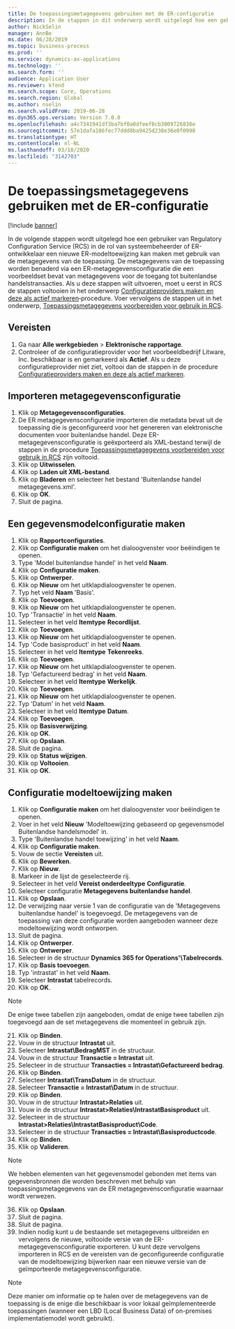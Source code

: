 ```yaml
---
title: De toepassingsmetagegevens gebruiken met de ER‑configuratie
description: In de stappen in dit onderwerp wordt uitgelegd hoe een gebruiker van de Regulatory Configuration Service (RCS) een nieuwe Elektronisch Rapportage modeltoewijzing kan ontwerpen met behulp van de metagegevens in Finance and Operations.
author: NickSelin
manager: AnnBe
ms.date: 06/28/2019
ms.topic: business-process
ms.prod: ''
ms.service: dynamics-ax-applications
ms.technology: ''
ms.search.form: ''
audience: Application User
ms.reviewer: kfend
ms.search.scope: Core, Operations
ms.search.region: Global
ms.author: nselin
ms.search.validFrom: 2019-06-28
ms.dyn365.ops.version: Version 7.0.0
ms.openlocfilehash: a4c7341941df3ba7bf0a0dfeef8cb3009726838e
ms.sourcegitcommit: 57e1dafa186fec77ddd8ba9425d238e36e0f0998
ms.translationtype: HT
ms.contentlocale: nl-NL
ms.lasthandoff: 03/18/2020
ms.locfileid: "3142703"
---
```

# <a name="access-application-metadata-by-using-er-configuration"></a>De toepassingsmetagegevens gebruiken met de ER‑configuratie

[!include [banner](../../includes/banner.md)]

In de volgende stappen wordt uitgelegd hoe een gebruiker van Regulatory Configuration Service (RCS) in de rol van systeembeheerder of ER-ontwikkelaar een nieuwe ER-modeltoewijzing kan maken met gebruik van de metagegevens van de toepassing. De metagegevens van de toepassing worden benaderd via een ER-metagegevensconfiguratie die een voorbeeldset bevat van metagegevens voor de toegang tot buitenlandse handelstransacties. Als u deze stappen wilt uitvoeren, moet u eerst in RCS de stappen voltooien in het onderwerp [Configuratieproviders maken en deze als actief markeren](er-configuration-provider-mark-it-active-2016-11.md)‑procedure. Voer vervolgens de stappen uit in het onderwerp, [Toepassingsmetagegevens voorbereiden voor gebruik in RCS](prepare-application-metadata-rcs.md).

## <a name="prerequisites"></a>Vereisten
1. Ga naar **Alle werkgebieden** > **Elektronische rapportage**. 
2. Controleer of de configuratieprovider voor het voorbeeldbedrijf Litware, Inc. beschikbaar is en gemarkeerd als **Actief**. Als u deze configuratieprovider niet ziet, voltooi dan de stappen in de procedure [Configuratieproviders maken en deze als actief markeren](er-configuration-provider-mark-it-active-2016-11.md). 

## <a name="import-metadata-configuration"></a>Importeren metagegevensconfiguratie 
1. Klik op **Metagegevensconfiguraties**. 
2. De ER metagegevensconfiguratie importeren die metadata bevat uit de toepassing die is geconfigureerd voor het genereren van elektronische documenten voor buitenlandse handel. Deze ER-metagegevensconfiguratie is geëxporteerd als XML-bestand terwijl de stappen in de procedure [Toepassingsmetagegevens voorbereiden voor gebruik in RCS](prepare-application-metadata-rcs.md) zijn voltooid. 
3. Klik op **Uitwisselen**. 
4. Klik op **Laden uit XML-bestand**. 
5. Klik op **Bladeren** en selecteer het bestand 'Buitenlandse handel metagegevens.xml'. 
6. Klik op **OK**. 
7. Sluit de pagina. 

## <a name="create-data-model-configuration"></a>Een gegevensmodelconfiguratie maken
1. Klik op **Rapportconfiguraties**. 
2. Klik op **Configuratie maken** om het dialoogvenster voor beëindigen te openen. 
3. Type 'Model buitenlandse handel' in het veld **Naam**. 
4. Klik op **Configuratie maken**. 
5. Klik op **Ontwerper**. 
6. Klik op **Nieuw** om het uitklapdialoogvenster te openen. 
7. Typ het veld **Naam** 'Basis'. 
8. Klik op **Toevoegen**. 
9. Klik op **Nieuw** om het uitklapdialoogvenster te openen. 
10.    Typ 'Transactie' in het veld **Naam**. 
11.    Selecteer in het veld **Itemtype** **Recordlijst**. 
12.    Klik op **Toevoegen**. 
13.    Klik op **Nieuw** om het uitklapdialoogvenster te openen. 
14.    Typ 'Code basisproduct' in het veld **Naam**. 
15.    Selecteer in het veld **Itemtype** **Tekenreeks**. 
16.    Klik op **Toevoegen**. 
17.    Klik op **Nieuw** om het uitklapdialoogvenster te openen. 
18.    Typ 'Gefactureerd bedrag' in het veld **Naam**. 
19.    Selecteer in het veld **Itemtype** **Werkelijk**. 
20.    Klik op **Toevoegen**. 
21.    Klik op **Nieuw** om het uitklapdialoogvenster te openen. 
22.    Typ 'Datum' in het veld **Naam**. 
23.    Selecteer in het veld **Itemtype** **Datum**. 
24.    Klik op **Toevoegen**. 
25.    Klik op **Basisverwijzing**. 
26.    Klik op **OK**. 
27.    Klik op **Opslaan**. 
28.    Sluit de pagina. 
29.    Klik op **Status wijzigen**. 
30.    Klik op **Voltooien**. 
31.    Klik op **OK**. 

## <a name="create-model-mapping-configuration"></a>Configuratie modeltoewijzing maken 
1. Klik op **Configuratie maken** om het dialoogvenster voor beëindigen te openen. 
2. Voer in het veld **Nieuw** 'Modeltoewijzing gebaseerd op gegevensmodel Buitenlandse handelsmodel' in. 
3. Type 'Buitenlandse handel toewijzing' in het veld **Naam**. 
4. Klik op **Configuratie maken**. 
5. Vouw de sectie **Vereisten** uit. 
6. Klik op **Bewerken**. 
7. Klik op **Nieuw**. 
8. Markeer in de lijst de geselecteerde rij. 
9. Selecteer in het veld **Vereist onderdeeltype** **Configuratie**. 
10.    Selecteer configuratie **Metagegevens buitenlandse handel**. 
11.    Klik op **Opslaan**. 
12.    De verwijzing naar versie 1 van de configuratie van de 'Metagegevens buitenlandse handel' is toegevoegd. De metagegevens van de toepassing van deze configuratie worden aangeboden wanneer deze modeltoewijzing wordt ontworpen. 
13.    Sluit de pagina. 
14.    Klik op **Ontwerper**. 
15.    Klik op **Ontwerper**. 
16.    Selecteer in de structuur **Dynamics 365 for Operations'\Tabelrecords**. 
17.    Klik op **Basis toevoegen**. 
18.    Typ 'intrastat' in het veld **Naam**. 
19.    Selecteer **Intrastat** tabelrecords. 
20.    Klik op **OK**. 

> [!NOTE]
> De enige twee tabellen zijn aangeboden, omdat de enige twee tabellen zijn toegevoegd aan de set metagegevens die momenteel in gebruik zijn. 

21.    Klik op **Binden**. 
22.    Vouw in de structuur **Intrastat** uit. 
23.    Selecteer **Intrastat\BedragMST** in de structuur. 
24.    Vouw in de structuur **Transactie = Intrastat** uit. 
25.    Selecteer in de structuur **Transacties = Intrastat\Gefactureerd bedrag**. 
26.    Klik op **Binden**. 
27.    Selecteer **Intrastat\TransDatum** in de structuur. 
28.    Selecteer **Transactie = Intrastat\Datum** in de structuur. 
29.    Klik op **Binden**. 
30.    Vouw in de structuur **Intrastat\>Relaties** uit. 
31.    Vouw in de structuur **Intrastat\>Relaties\IntrastatBasisproduct** uit. 
32.    Selecteer in de structuur **Intrastat\>Relaties\IntrastatBasisproduct\Code**. 
33.    Selecteer in de structuur **Transacties = Intrastat\Basisproductcode**. 
34.    Klik op **Binden**. 
35.    Klik op **Valideren**. 

> [!NOTE]
> We hebben elementen van het gegevensmodel gebonden met items van gegevensbronnen die worden beschreven met behulp van toepassingsmetagegevens van de ER metagegevensconfiguratie waarnaar wordt verwezen. 
36.    Klik op **Opslaan**. 
37.    Sluit de pagina. 
38.    Sluit de pagina. 
39.    Indien nodig kunt u de bestaande set metagegevens uitbreiden en vervolgens de nieuwe, voltooide versie van de ER-metagegevensconfiguratie exporteren. U kunt deze vervolgens importeren in RCS en de vereisten van de geconfigureerde configuratie van de modeltoewijzing bijwerken naar een nieuwe versie van de geïmporteerde metagegevensconfiguratie. 

> [!NOTE]
> Deze manier om informatie op te halen over de metagegevens van de toepassing is de enige die beschikbaar is voor lokaal geïmplementeerde toepassingen (wanneer een LBD (Local Business Data) of on-premises implementatiemodel wordt gebruikt).
        
